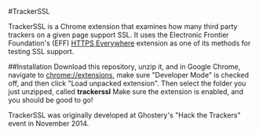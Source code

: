 #TrackerSSL

TrackerSSL is a Chrome extension that examines how many third party trackers on a given page support SSL. It uses the Electronic Frontier Foundation's (EFF) [HTTPS Everywhere](https://github.com/EFForg/https-everywhere/pulls) extension as one of its methods for testing SSL support.

##Installation
Download this repository, unzip it, and in Google Chrome, navigate to [chrome://extensions](chrome://extensions), make sure "Developer Mode" is checked off, and then click "Load unpacked extension". Then select the folder you just unzipped, called **trackerssl** Make sure the extension is enabled, and you should be good to go!

TrackerSSL was originally developed at Ghostery's "Hack the Trackers" event in November 2014.